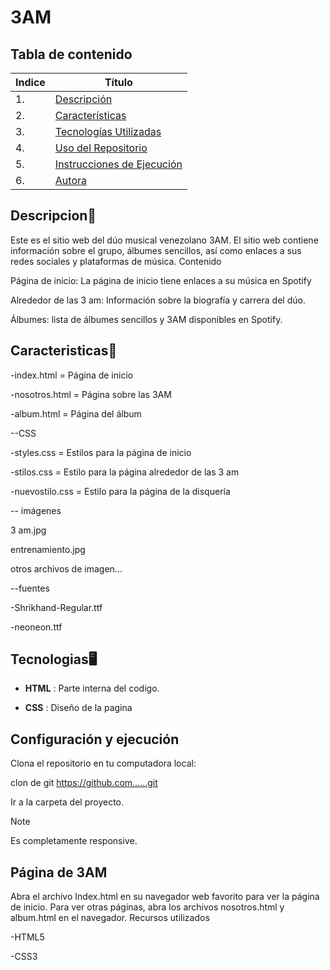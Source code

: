 #  3AM

## Tabla de contenido
| Indice | Título  |
|--|--|
| 1. | [Descripción](#Descripcion) |
| 2. | [Características](#Caracteristicas) |
| 3. | [Tecnologías Utilizadas](#Tecnologias) |
| 4. | [Uso del Repositorio](#Uso) |
| 5. | [Instrucciones de Ejecución](#Instrucciones) |
| 6. | [Autora](#Autora) |

## Descripcion🚀

Este es el sitio web del dúo musical venezolano 3AM. El sitio web contiene información sobre el grupo, álbumes sencillos, así como enlaces a sus redes sociales y plataformas de música. Contenido

Página de inicio: La página de inicio tiene enlaces a su música en Spotify

Alrededor de las 3 am: Información sobre la biografía y carrera del dúo.

Álbumes: lista de álbumes sencillos y 3AM disponibles en Spotify.

## Caracteristicas🧮

-index.html = Página de inicio

-nosotros.html = Página sobre las 3AM

-album.html = Página del álbum

--CSS

-styles.css = Estilos para la página de inicio

-stilos.css = Estilo para la página alrededor de las 3 am

-nuevostilo.css = Estilo para la página de la disquería

-- imágenes

3 am.jpg

entrenamiento.jpg

otros archivos de imagen...

--fuentes

-Shrikhand-Regular.ttf

-neoneon.ttf

## Tecnologias🖥️

- **HTML** : Parte interna del codigo.

- **CSS** : Diseño de la pagina

## Configuración y ejecución

Clona el repositorio en tu computadora local:

clon de git https://github.com......git

Ir a la carpeta del proyecto.

> [!NOTE]
>Es completamente responsive.

## Página de 3AM

Abra el archivo Index.html en su navegador web favorito para ver la página de inicio.
Para ver otras páginas, abra los archivos nosotros.html y album.html en el navegador.
Recursos utilizados

-HTML5

-CSS3
